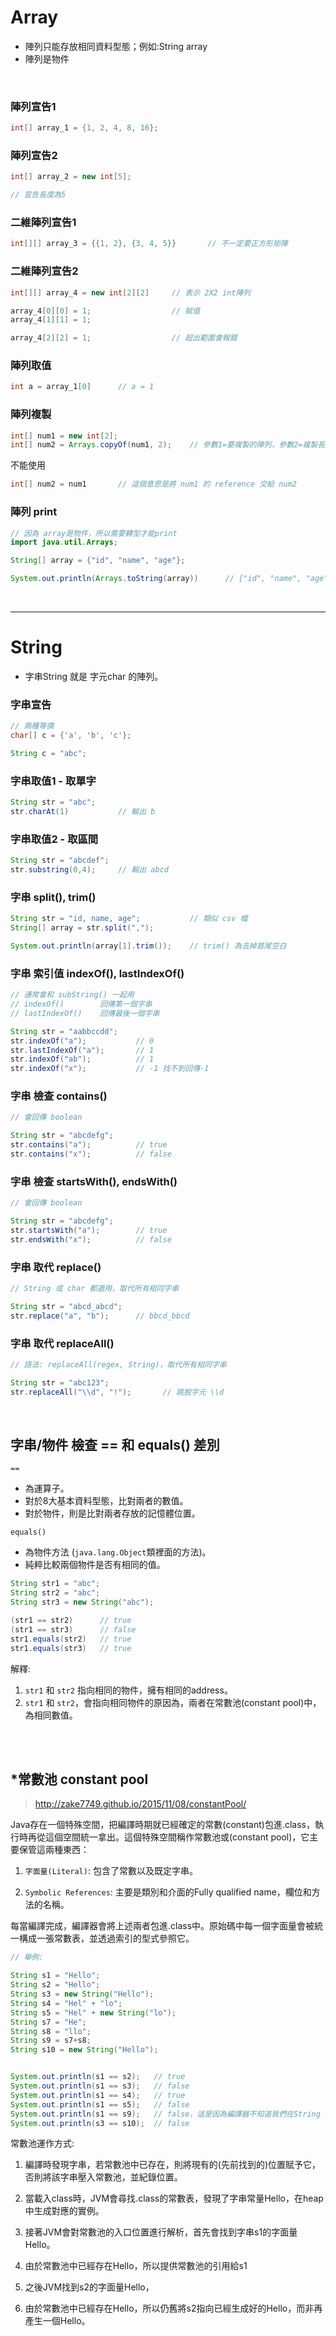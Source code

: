 


# Array
* 陣列只能存放相同資料型態；例如:String array
* 陣列是物件

<br>

### 陣列宣告1
```java
int[] array_1 = {1, 2, 4, 8, 16};
```

### 陣列宣告2
```java
int[] array_2 = new int[5];

// 宣告長度為5
```

### 二維陣列宣告1
```java
int[][] array_3 = {{1, 2}, {3, 4, 5}}       // 不一定要正方形矩陣

```

### 二維陣列宣告2
```java
int[][] array_4 = new int[2][2]     // 表示 2X2 int陣列

array_4[0][0] = 1;                  // 賦值
array_4[1][1] = 1;

array_4[2][2] = 1;                  // 超出範圍會報錯
```

### 陣列取值
```java
int a = array_1[0]      // a = 1
```

### 陣列複製
```java
int[] num1 = new int[2];
int[] num2 = Arrays.copyOf(num1, 2);    // 參數1=要複製的陣列，參數2=複製長度
```

不能使用
```java
int[] num2 = num1       // 這個意思是將 num1 的 reference 交給 num2
```

### 陣列 print
```java
// 因為 array是物件，所以需要轉型才能print
import java.util.Arrays;

String[] array = {"id", "name", "age"};

System.out.println(Arrays.toString(array))      // ["id", "name", "age"]
```

<br>

<hr>

# String
* 字串String 就是 字元char 的陣列。


### 字串宣告
```java
// 兩種等價
char[] c = {'a', 'b', 'c'};

String c = "abc";
```

### 字串取值1 - 取單字
```java
String str = "abc";
str.charAt(1)           // 輸出 b
```

### 字串取值2 - 取區間
```java
String str = "abcdef";
str.substring(0,4);     // 輸出 abcd
```


### 字串 split(), trim()
```java
String str = "id, name, age";           // 類似 csv 檔
String[] array = str.split(",");

System.out.println(array[1].trim());    // trim() 為去掉首尾空白
```

### 字串 索引值 indexOf(), lastIndexOf()
```java
// 通常會和 subString() 一起用
// indexOf()        回傳第一個字串
// lastIndexOf()    回傳最後一個字串

String str = "aabbccdd";
str.indexOf("a");           // 0
str.lastIndexOf("a");       // 1 
str.indexOf("ab");          // 1
str.indexOf("x");           // -1 找不到回傳-1
```


### 字串 檢查 contains()
```java
// 會回傳 boolean

String str = "abcdefg";
str.contains("a");          // true
str.contains("x");          // false
```

### 字串 檢查 startsWith(), endsWith()
```java
// 會回傳 boolean

String str = "abcdefg";
str.startsWith("a");        // true
str.endsWith("x");          // false
```


### 字串 取代 replace()
```java
// String 或 char 都適用，取代所有相同字串

String str = "abcd_abcd";
str.replace("a", "b");      // bbcd_bbcd
```

### 字串 取代 replaceAll()
```java
// 語法: replaceAll(regex, String)，取代所有相同字串

String str = "abc123";
str.replaceAll("\\d", "!");       // 跳脫字元 \\d
```

<br/>

## 字串/物件 檢查 == 和 equals() 差別
`==` 
* 為運算子。
* 對於8大基本資料型態，比對兩者的數值。
* 對於物件，則是比對兩者存放的記憶體位置。

`equals()`
* 為物件方法 (`java.lang.Object`類裡面的方法)。
* 純粹比較兩個物件是否有相同的值。

```java
String str1 = "abc";
String str2 = "abc";
String str3 = new String("abc");

(str1 == str2)      // true
(str1 == str3)      // false
str1.equals(str2)   // true
str1.equals(str3)   // true
```
解釋: 
1. `str1` 和 `str2` 指向相同的物件，擁有相同的address。
2. `str1` 和 `str2`，會指向相同物件的原因為，兩者在常數池(constant pool)中，為相同數值。


<br/>

<br/>

## *常數池 constant pool
>http://zake7749.github.io/2015/11/08/constantPool/

Java存在一個特殊空間，把編譯時期就已經確定的常數(constant)包進.class，執行時再從這個空間統一拿出。這個特殊空間稱作常數池或(constant pool)，它主要保管這兩種東西：

1. `字面量(Literal)`: 包含了常數以及既定字串。

2. `Symbolic References`: 主要是類別和介面的Fully qualified name，欄位和方法的名稱。

每當編譯完成，編譯器會將上述兩者包進.class中。原始碼中每一個字面量會被統一構成一張常數表，並透過索引的型式參照它。



```java
// 舉例: 

String s1 = "Hello";
String s2 = "Hello";
String s3 = new String("Hello");
String s4 = "Hel" + "lo";
String s5 = "Hel" + new String("lo");
String s7 = "He";
String s8 = "llo";
String s9 = s7+s8;
String s10 = new String("Hello");


System.out.println(s1 == s2);   // true
System.out.println(s1 == s3);   // false
System.out.println(s1 == s4);   // true
System.out.println(s1 == s5);   // false
System.out.println(s1 == s9);   // false，這是因為編譯器不知道我們在String s9 = s7+s8;這行前，會不會對s7與s8的值進行修改，若貿然的假設s7仍是He或s8仍是llo，反而可能導致預期外的錯誤。
System.out.println(s3 == s10);  // false
```


常數池運作方式:

1. 編譯時發現字串，若常數池中已存在，則將現有的(先前找到的)位置賦予它，否則將該字串壓入常數池，並紀錄位置。

2. 當載入class時，JVM會尋找.class的常數表，發現了字串常量Hello，在heap中生成對應的實例。
3. 接著JVM會對常數池的入口位置進行解析，首先會找到字串s1的字面量Hello。
4. 由於常數池中已經存在Hello，所以提供常數池的引用給s1
5. 之後JVM找到s2的字面量Hello，
6. 由於常數池中已經存在Hello，所以仍舊將s2指向已經生成好的Hello，而非再產生一個Hello。